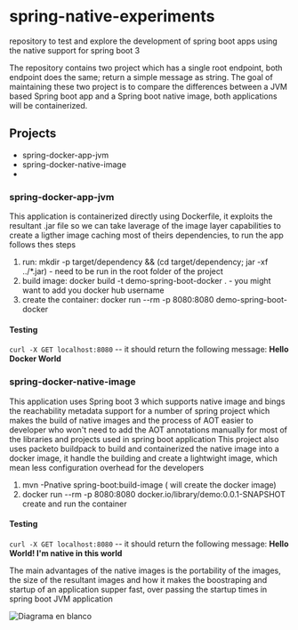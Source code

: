 # spring-native-experiments

repository to test and explore the development of spring boot apps using the native support for spring boot 3

The repository contains two project which has a single root endpoint, both endpoint does the same; return a simple message as string.
The goal of maintaining these two project is to compare the differences between a JVM based Spring boot app and a Spring boot native image,
both applications will be containerized.
## Projects 

- spring-docker-app-jvm
- spring-docker-native-image
- 
### spring-docker-app-jvm

This application is containerized directly using Dockerfile, it exploits the resultant .jar file so we can take laverage of the image layer capabilities
to create a ligther image caching most of theirs dependencies, to run the app follows thes steps

1. run: mkdir -p target/dependency && (cd target/dependency; jar -xf ../*.jar) - need to be run in the root folder of the project
2. build image: docker build -t demo-spring-boot-docker .  - you might want to add you docker hub username
3. create the container: docker run --rm -p 8080:8080 demo-spring-boot-docker

#### Testing
```curl -X GET localhost:8080``` -- it should return the following message: **Hello Docker World**
### spring-docker-native-image

This application uses Spring boot 3 which supports native image and bings the reachability metadata support for a number of spring project which makes
the build of native images and the process of AOT easier to developer who won't need to add the AOT annotations manually for most of the libraries 
and projects used in spring boot application
This project also uses packeto buildpack to build and containerized the native image into a docker image, it handle the building and create a lightwight
image, which mean less configuration overhead for the developers


1. mvn -Pnative spring-boot:build-image  ( will create the docker image)
2. docker run --rm -p 8080:8080 docker.io/library/demo:0.0.1-SNAPSHOT create and run the container


#### Testing
```curl -X GET localhost:8080``` -- it should return the following message: **Hello World! I'm native in this world**

The main advantages of the native images is the portability of the images, the size of the resultant images and how it makes the boostraping and startup
of an application supper fast, over passing the startup times in spring boot JVM application

![Diagrama en blanco](https://user-images.githubusercontent.com/13155586/214677101-53383fbd-410f-4542-bb2e-010568c53b59.png)



